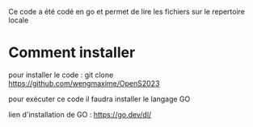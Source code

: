 Ce code a été codé en go et permet de lire les fichiers sur le repertoire locale

# Comment installer

pour installer le code : git clone https://github.com/wengmaxime/OpenS2023

pour exécuter ce code il faudra installer le langage GO

lien d'installation de GO : https://go.dev/dl/